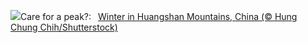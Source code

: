![](https://www.bing.com/th?id=OHR.MountainDayChina_EN-GB5354424852_UHD.jpg&w=1000)Care for a peak?:&nbsp;&ensp;[Winter in Huangshan Mountains, China (© Hung Chung Chih/Shutterstock)](https://www.bing.com/th?id=OHR.MountainDayChina_EN-GB5354424852_UHD.jpg)
<br><br/>
